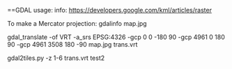 ==GDAL usage:
info: https://developers.google.com/kml/articles/raster

To make a Mercator projection:
gdalinfo map.jpg

gdal_translate -of VRT -a_srs EPSG:4326 -gcp 0 0 -180 90 -gcp 4961 0 180 90 -gcp 4961 3508 180 -90 map.jpg trans.vrt

gdal2tiles.py -z 1-6 trans.vrt test2